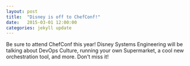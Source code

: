 ```yaml
---
layout: post
title:  "Disney is off to ChefConf!"
date:   2015-03-01 12:00:00
categories: jekyll update
---
```

Be sure to attend ChefConf this year! Disney Systems Engineering will be talking about DevOps Culture, running your own Supermarket, a cool new orchestration tool, and more. Don't miss it!
